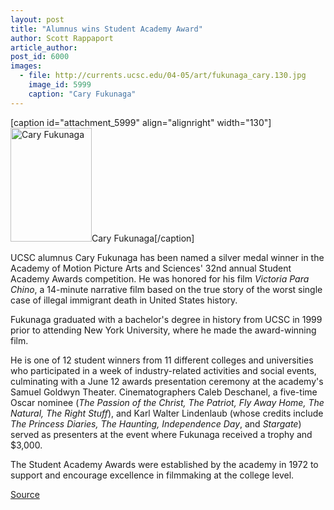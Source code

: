 ```yaml
---
layout: post
title: "Alumnus wins Student Academy Award"
author: Scott Rappaport
article_author: 
post_id: 6000
images:
  - file: http://currents.ucsc.edu/04-05/art/fukunaga_cary.130.jpg
    image_id: 5999
    caption: "Cary Fukunaga"
---
```


[caption id="attachment_5999" align="alignright" width="130"]<a href="http://dev-ucsc-news.pantheonsite.io/wp-content/uploads/2005/06/fukunaga_cary.130.jpg"><img class="size-full wp-image-5999" src="http://dev-ucsc-news.pantheonsite.io/wp-content/uploads/2005/06/fukunaga_cary.130.jpg" alt="Cary Fukunaga" width="130" height="182" /></a>Cary Fukunaga[/caption]
<a name="content" id="content"></a>
<p>
  UCSC alumnus Cary Fukunaga has been named a silver medal winner in the Academy of Motion Picture Arts and Sciences' 32nd annual Student Academy Awards competition. He was honored for his film <i>Victoria Para Chino</i>, a 14-minute narrative film based on the true story of the worst single case of illegal immigrant death in United States history.
</p>
<p>
  Fukunaga graduated with a bachelor's degree in history from UCSC in 1999 prior to attending New York University, where he made the award-winning film.
</p>
<p>
  He is one of 12 student winners from 11 different colleges and universities who participated in a week of industry-related activities and social events, culminating with a June 12 awards presentation ceremony at the academy's Samuel Goldwyn Theater. Cinematographers Caleb Deschanel, a five-time Oscar nominee (<i>The Passion of the Christ, The Patriot, Fly Away Home, The Natural, The Right Stuff</i>), and Karl Walter Lindenlaub (whose credits include <i>The Princess Diaries, The Haunting, Independence Day</i>, and <i>Stargate</i>) served as presenters at the event where Fukunaga received a trophy and $3,000.
</p>
<p>
  The Student Academy Awards were established by the academy in 1972 to support and encourage excellence in filmmaking at the college level.<br>
</p>
<p><a href="http://www1.ucsc.edu/currents/04-05/06-27/awards-fukunaga.asp" title="Permalink to awards-fukunaga">Source</a></p>
